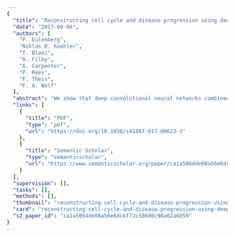 ```yaml
---
{
  "title": "Reconstructing cell cycle and disease progression using deep learning",
  "date": "2017-09-06",
  "authors": [
    "P. Eulenberg",
    "Niklas D. Koehler",
    "T. Blasi",
    "A. Filby",
    "A. Carpenter",
    "P. Rees",
    "F. Theis",
    "F. A. Wolf"
  ],
  "abstract": "We show that deep convolutional neural networks combined with nonlinear dimension reduction enable reconstructing biological processes based on raw image data. We demonstrate this by reconstructing the cell cycle of Jurkat cells and disease progression in diabetic retinopathy. In further analysis of Jurkat cells, we detect and separate a subpopulation of dead cells in an unsupervised manner and, in classifying discrete cell cycle stages, we reach a sixfold reduction in error rate compared to a recent approach based on boosting on image features. In contrast to previous methods, deep learning based predictions are fast enough for on-the-fly analysis in an imaging flow cytometer.The interpretation of information-rich, high-throughput single-cell data is a challenge requiring sophisticated computational tools. Here the authors demonstrate a deep convolutional neural network that can classify cell cycle status on-the-fly.",
  "links": [
    {
      "title": "PDF",
      "type": "pdf",
      "url": "https://doi.org/10.1038/s41467-017-00623-3"
    },
    {
      "title": "Semantic Scholar",
      "type": "semanticscholar",
      "url": "https://www.semanticscholar.org/paper/ca1a5064de08a56e6dcbf72c58600c98a62a6059"
    }
  ],
  "supervision": [],
  "tasks": [],
  "methods": [],
  "thumbnail": "reconstructing-cell-cycle-and-disease-progression-using-deep-learning-thumb.jpg",
  "card": "reconstructing-cell-cycle-and-disease-progression-using-deep-learning-card.jpg",
  "s2_paper_id": "ca1a5064de08a56e6dcbf72c58600c98a62a6059"
}
---
```


